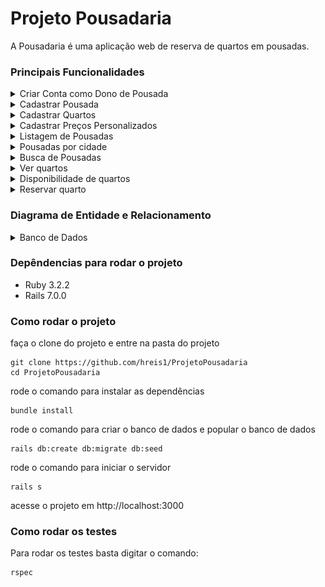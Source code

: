 # Projeto Pousadaria

A Pousadaria é uma aplicação web de reserva de quartos em pousadas.

### Principais Funcionalidades
<details>
<summary>Criar Conta como Dono de Pousada</summary>

- [X] Permitir que donos de pousadas criem uma conta fornecendo seu e-mail e senha.
</details>

<details>
<summary>Cadastrar Pousada</summary>

- [X] Permitir que donos de pousadas cadastrem sua pousada fornecendo nome fantasia, razão social, CNPJ, telefone para contato, e-mail para contato e endereço completo com endereço, bairro, estado, cidade e CEP.
- [X] Permitir que donos de pousadas cadastrem uma descrição de sua pousada, os meios de pagamentos aceitos, informar se a pousada aceita ou não pets e cadastrar um texto com políticas de uso da pousada.
- [X] Permitir que donos de pousadas cadastrem um horário padrão para check-in e check-out.
- [X] Permitir que somente os donos de pousadas editem os dados de sua própria pousada.
- [X] Não permitir que donos de pousadas excluam sua pousada.
- [X] Permitir que cada dono de pousada possua somente uma pousada cadastrada.
- [X] Permitir que donos de pousadas indiquem se sua pousada está ativa ou não na plataforma.
- [X] Não permitir que pousadas desativadas sejam listadas nas buscas para visitantes.
- [ ] Não permitir que pousadas desativadas aceitem novas reservas.
</details>

<details>
<summary>Cadastrar Quartos</summary>

- [X] Permitir que donos de pousadas cadastrem quartos em sua pousada fornecendo nome, descrição, dimensão, quantidade máxima de pessoas, valor da diária, indicação se possui banheiro próprio, indicação se possui varanda, indicação se possui ar condicionado, indicação se possui TV, indicação se possui guarda-roupas, indicação se possui cofre e indicação se é acessível para pessoas com deficiência.
- [X] Permitir que somente os donos de pousadas editem os dados dos quartos de sua própria pousada.
- [X] Não permitir que donos de pousadas excluam quartos de sua pousada.
- [X] Permitir que cada dono de pousada possua quantos quartos desejar.
- [X] Permitir que donos de pousadas indiquem se um quarto está disponível ou não para reservas.
- [X] Não permitir que quartos indisponíveis sejam listados nas buscas para visitantes.
</details>

<details>
<summary>Cadastrar Preços Personalizados</summary>

- [X] Permitir que donos de pousadas cadastrem preços personalizados para um quarto de sua pousada fornecendo uma data início, uma data fim e o valor a ser cobrado por diária durante este período.
- [X] Não permitir que donos de pousadas cadastrem preços personalizados com datas que se sobreponham.
- [X] Permitir que cada quarto possua quantos preços personalizados desejar.
- [X] Permitir que somente os donos de pousadas editem os preços personalizados de um quarto de sua própria pousada.
- [X] Permitir que donos de pousadas excluam preços personalizados de um quarto de sua pousada.
- [X] Exibir a lista de preços personalizados dentro da tela de detalhes de um quarto.
- [ ] Permitir que donos de pousadas indiquem se um preço personalizado está ativo ou não.

</details>

<details>
<summary>Listagem de Pousadas</summary>

- [X] Um visitante, não autenticado, deve ser capaz de ver todas as pousadas cadastradas no site. As pousadas devem ser exibidas na tela inicial da aplicação e devem ser separadas em 2 blocos: primeiro uma lista com as 3 pousadas mais recentes e, abaixo, o restante das pousadas cadastradas e ativas.
- [X] Para cada pousada, deve ser exibido seu nome e a cidade. Ao clicar no nome da pousada, devem ser exibidos todos os demais detalhes cadastrados pelos donos de cada estabelecimento, exceto o CNPJ e a razão social.
</details>

<details>
<summary>Pousadas por cidade</summary>

- [X] Um visitante, não autenticado, deve ter acesso, na tela inicial, a um menu de cidades onde, ao clicar em uma das cidades listadas, deve ser direcionado para uma tela onde são listadas todas as pousadas daquela cidade.
- [X] A lista de pousadas de uma cidade deve ser exibida em ordem alfabética, considerando seu nome fantasia. Ao clicar no nome de uma das pousadas, o usuário deve ter acesso à mesma tela de detalhes descrita no item anterior.
</details>

<details>
<summary>Busca de Pousadas</summary>

- [X] Um visitante, não autenticado, deve ter acesso, a partir de qualquer tela da aplicação, a um campo de busca de pousadas. O usuário deve poder buscar uma pousada pelo seu nome fantasia, pelo bairro ou pela cidade.
- [X] A tela de resultados da busca deve listar o termo informado para busca, a quantidade de registros encontrados e, caso exista, uma listagem com as pousadas encontradas.
- [X] A lista de pousadas deve ser exibida em ordem alfabética, considerando seu nome fantasia. Ao clicar no nome de uma das pousadas, o usuário deve ter acesso à mesma tela de detalhes descrita anteriormente.
- [ ] Além da busca por texto, você pode tentar criar uma página separada de busca avançada que inclua opções como: aceita pets, acessível para PcD, ar-condicionado no quarto, TV no quarto etc. Você pode usar a mesma página de resultados detalhada anteriormente para exibir as pousadas encontradas após a busca.
</details>

<details>
<summary>Ver quartos</summary>

- [X] Um visitante, não autenticado, deve poder ver todos os quartos disponíveis para uma pousada. A listagem de quartos deve ser exibida na mesma tela de detalhes de uma pousada. Para cada quarto, devem ser exibidas todas as informações cadastradas pelo dono da pousada exceto a tabela de preços por período.
</details>

<details>
<summary>Disponibilidade de quartos</summary>

- [X] Um visitante pode escolher um quarto de uma pousada e clicar em um botão para reservar. Ao tomar esta ação, o usuário será redirecionado para uma tela onde deve ver os detalhes do quarto selecionado e um formulário que solicita a data de entrada, a data de saída e a quantidade de hóspedes. Os três campos são obrigatórios. Após preenchê-los e submeter o formulário, a aplicacão deve consultar se existe disponibilidade para o período selecionado. Caso sim, deve ser informado o valor total das diárias, mas a reserva ainda não deve ser efetuada.
- [X] Caso não haja disponibilidade, uma mensagem deve ser exibida para o usuário e ele deve voltar para o formulário inicial. A quantidade de hóspedes informada deve ser usada para validar se o quarto selecionado atende à solicitacão. Em caso negativo, uma mensagem de erro deve ser exibida.
- [ ] A consulta de disponibilidade deve considerar as reservas feitas para um quarto, tanto as pendentes quanto aquelas que já estão em andamento. As reservas canceladas no entanto devem ser desconsideradas.
</details>

<details>
<summary>Reservar quarto</summary>

- [X] Um visitante pode, após verificar a disponibilidade de um quarto e obter retorno positivo, prosseguir com a reserva. Para isto, o visitante deve primeiro criar uma conta como usuário informando seu nome completo, email, CPF e senha. Este usuário é um usuário regular ou um cliente, escolha o termo que preferir, mas lembre-se de que este tipo de usuário é diferente dos donos de pousadas, com ações diferentes dentro do sistema.
- [X] Um usuário, agora autenticado, a partir do resultado positivo de disponibilidade, pode prosseguir com a reserva. Deve ser exibido um resumo com data de entrada e horário de check-in (conforme padrão da pousada), data de saída e horário de check-out (conforme padrão da pousada), o quarto escolhido e o valor total. Devem ser exibidos também os meios de pagamentos aceitos pela pousada e, por último, um botão para confirmar a reserva.
- [X] Ao confirmar sua reserva, ela deve ser armazenada no banco de dados e passa a ficar disponível tanto para o usuário, em um menu "Minhas Reservas". Cada reserva deve ser identificada por um código de 8 caracteres aleatórios, o código deve ser sempre único.
- [X] Um usuário autenticado e que já efetivou uma reserva pode cancelar esta reserva até 7 dias antes da data agendada para o check-in.
</details>

### Diagrama de Entidade e Relacionamento
<details>
<summary>Banco de Dados</summary>

![Diagrama de Entidade e Relacionamento](/assets/pousadaria_der.png)
</details>

### Depêndencias para rodar o projeto
- Ruby 3.2.2
- Rails 7.0.0

### Como rodar o projeto
faça o clone do projeto e entre na pasta do projeto
```
git clone https://github.com/hreis1/ProjetoPousadaria
cd ProjetoPousadaria
```
rode o comando para instalar as dependências
```
bundle install
```
rode o comando para criar o banco de dados e popular o banco de dados
```
rails db:create db:migrate db:seed
```
rode o comando para iniciar o servidor
```
rails s
```
acesse o projeto em http://localhost:3000

### Como rodar os testes
Para rodar os testes basta digitar o comando: 
```
rspec
```